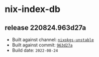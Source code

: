 # nix-index-db
## release 220824.963d27a
- Built against channel: [`nixpkgs-unstable`](https://github.com/nixos/nixpkgs/tree/nixpkgs-unstable)
- Built against commit: [`963d27a`](https://github.com/NixOS/nixpkgs/commit/963d27a0767422be9b8686a8493dcade6acee992)
- Build date: `2022-08-24`
